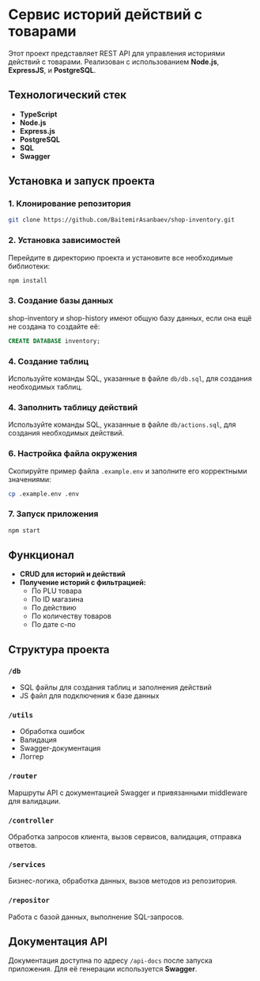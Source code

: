 
# Сервис историй действий с товарами

Этот проект представляет REST API для управления историями действий с товарами. Реализован с использованием **Node.js**, **ExpressJS**, и **PostgreSQL**.



## Технологический стек
- **TypeScript**
- **Node.js**
- **Express.js**
- **PostgreSQL**
- **SQL**
- **Swagger**



## Установка и запуск проекта

### 1. Клонирование репозитория
```bash
git clone https://github.com/BaitemirAsanbaev/shop-inventory.git
```

### 2. Установка зависимостей
Перейдите в директорию проекта и установите все необходимые библиотеки:
```bash
npm install
```

### 3. Создание базы данных
shop-inventory и shop-history имеют общую базу данных, если она ещё не создана то создайте её:
```sql
CREATE DATABASE inventory;
```

### 4. Создание таблиц
Используйте команды SQL, указанные в файле `db/db.sql`, для создания необходимых таблиц.

### 4. Заполнить таблицу действий
Используйте команды SQL, указанные в файле `db/actions.sql`, для создания необходимых действий.

### 6. Настройка файла окружения
Скопируйте пример файла `.example.env` и заполните его корректными значениями:
```bash
cp .example.env .env
```

### 7. Запуск приложения
```bash
npm start
```



## Функционал

- **CRUD для историй и действий**
- **Получение историй с фильтрацией:**
  - По PLU товара
  - По ID магазина
  - По действию
  - По количеству товаров
  - По дате с-по


## Структура проекта

### `/db`
- SQL файлы для создания таблиц и заполнения действий
- JS файл для подключения к базе данных

### `/utils`
- Обработка ошибок
- Валидация
- Swagger-документация
- Логгер

### `/router`
  Маршруты API с документацией Swagger и привязанными middleware для валидации.
### `/controller`
  Обработка запросов клиента, вызов сервисов, валидация, отправка ответов.
### `/services`
  Бизнес-логика, обработка данных, вызов методов из репозитория.
### `/repositor` 
  Работа с базой данных, выполнение SQL-запросов.




## Документация API
Документация доступна по адресу `/api-docs` после запуска приложения. Для её генерации используется **Swagger**.

